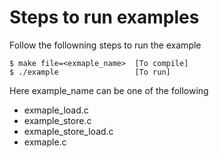 # Steps to run examples

Follow the followning steps to run the example
```
$ make file=<exmaple_name>  [To compile]
$ ./example                 [To run]
```
Here example_name can be one of the following
- exmaple_load.c
- example_store.c
- exmaple_store_load.c
- exmaple.c